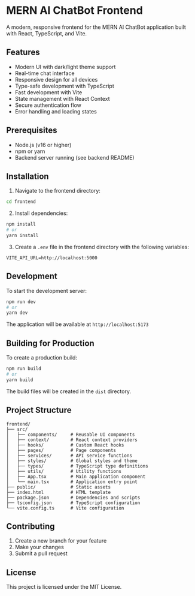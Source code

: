 # MERN AI ChatBot Frontend

A modern, responsive frontend for the MERN AI ChatBot application built with React, TypeScript, and Vite.

## Features

- Modern UI with dark/light theme support
- Real-time chat interface
- Responsive design for all devices
- Type-safe development with TypeScript
- Fast development with Vite
- State management with React Context
- Secure authentication flow
- Error handling and loading states

## Prerequisites

- Node.js (v16 or higher)
- npm or yarn
- Backend server running (see backend README)

## Installation

1. Navigate to the frontend directory:
```bash
cd frontend
```

2. Install dependencies:
```bash
npm install
# or
yarn install
```

3. Create a `.env` file in the frontend directory with the following variables:
```env
VITE_API_URL=http://localhost:5000
```

## Development

To start the development server:

```bash
npm run dev
# or
yarn dev
```

The application will be available at `http://localhost:5173`

## Building for Production

To create a production build:

```bash
npm run build
# or
yarn build
```

The build files will be created in the `dist` directory.

## Project Structure

```
frontend/
├── src/
│   ├── components/     # Reusable UI components
│   ├── context/        # React context providers
│   ├── hooks/          # Custom React hooks
│   ├── pages/          # Page components
│   ├── services/       # API service functions
│   ├── styles/         # Global styles and theme
│   ├── types/          # TypeScript type definitions
│   ├── utils/          # Utility functions
│   ├── App.tsx         # Main application component
│   └── main.tsx        # Application entry point
├── public/             # Static assets
├── index.html          # HTML template
├── package.json        # Dependencies and scripts
├── tsconfig.json       # TypeScript configuration
└── vite.config.ts      # Vite configuration
```

## Contributing

1. Create a new branch for your feature
2. Make your changes
3. Submit a pull request

## License

This project is licensed under the MIT License.
